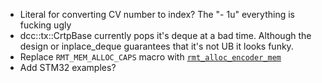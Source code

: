 - Literal for converting CV number to index? The "- 1u" everything is fucking ugly
- dcc::tx::CrtpBase currently pops it's deque at a bad time. Although the design or inplace_deque guarantees that it's not UB it looks funky.
- Replace `RMT_MEM_ALLOC_CAPS` macro with [`rmt_alloc_encoder_mem`](https://docs.espressif.com/projects/esp-idf/en/stable/esp32/api-reference/peripherals/rmt.html#_CPPv421rmt_alloc_encoder_mem6size_t)
- Add STM32 examples?